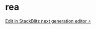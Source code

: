 # rea

[Edit in StackBlitz next generation editor ⚡️](https://stackblitz.com/~/github.com/csarsnchz/rea)
